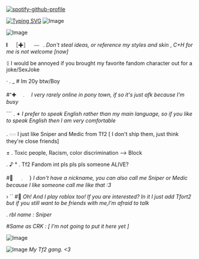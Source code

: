 
[![spotify-github-profile](https://spotify-github-profile.kittinanx.com/api/view?uid=31b2axjveg7jyxuxmzjrnxaxi3my&cover_image=true&theme=novatorem&show_offline=false&background_color=2a1a40&interchange=true&bar_color=c8cfb4&bar_color_cover=false)](https://github.com/kittinan/spotify-github-profile)

[![Typing SVG](https://readme-typing-svg.demolab.com?font=Montserrat&weight=200&pause=3000&color=E1E1E1&background=74468700&vCenter=true&repeat=false&random=true&width=435&lines=Be+polite+throw+piss+to+people.+)](https://git.io/typing-svg)
![Image](https://github.com/user-attachments/assets/ed17ca4f-9174-4bf3-922d-68c576ff02fe)

![Image](https://github.com/user-attachments/assets/55a89bb6-068a-416e-909b-0b1d6abe8bc0)

𝄃𝄀⠀ ［✚］⠀ ⎯⎯⠀. *Don't steal ideas, or reference my styles and skin* , 
*C+H for me is not welcome [now]*

ᛝ I would be annoyed if you brought my favorite fandom character out for a joke/SexJoke 

· . _ #  Im 20y btw/Boy

#⁺✚　 𓈒　 *I very rarely online in pony town, if so it's just afk because I'm busy*

ˊˊˊ .  𖥔 *I prefer to speak English rather than my main language, so if you like to speak English then I am very comfortable*

. 𓏏𓏏 I just like Sniper and Medic from Tf2 [ I don't ship them,  just think they're close friends]

± .   Toxic people, Racism, color discrimination —> Block

. ♪ ° .  Tf2 Fandom int pls pls pls someone ALIVE? 

#🥃 　 𓈒　 }   *I don't have a nickname, you can also call me Sniper or Medic because I like someone call me like that :3*

› `` #🍂 *Oh! And I play roblox too! If you are interested? In it I just add Tfort2 but if you still want to be friends with me,I'm afraid to talk*

. *rbl name : Sniper*

#*Same as CRK : [ I'm not going to put it here yet ]*

![Image](https://github.com/user-attachments/assets/e8129bc3-abc0-4342-aeb5-f6bf96f4709d)

![Image](https://github.com/user-attachments/assets/c7c2dd51-32cb-4447-806a-ff740bae3894) *My Tf2 gang. <3*
